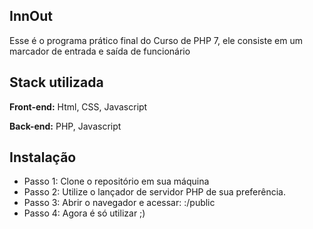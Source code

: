 
## InnOut

Esse é o programa prático final do Curso de PHP 7, ele consiste em um marcador de entrada e saída de funcionário

## Stack utilizada

**Front-end:** Html, CSS, Javascript 

**Back-end:** PHP, Javascript



## Instalação

- Passo 1: Clone o repositório em sua máquina
- Passo 2: Utilize o lançador de servidor PHP de sua preferência.
- Passo 3: Abrir o navegador e acessar: <url>:<porta>/public
- Passo 4: Agora é só utilizar ;)    
